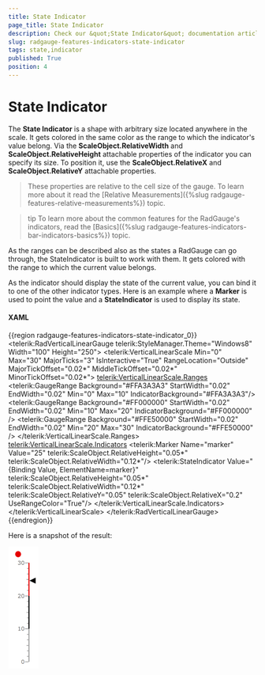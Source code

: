 ```yaml
---
title: State Indicator
page_title: State Indicator
description: Check our &quot;State Indicator&quot; documentation article for the RadGauge {{ site.framework_name }} control.
slug: radgauge-features-indicators-state-indicator
tags: state,indicator
published: True
position: 4
---
```


# State Indicator

The __State Indicator__ is a shape with arbitrary size located anywhere in the scale. It gets colored in the same color as the range to which the indicator's value belong. Via the __ScaleObject.RelativeWidth__ and __ScaleObject.RelativeHeight__ attachable properties of the indicator you can specify its size. To position it, use the __ScaleObject.RelativeX__ and __ScaleObject.RelativeY__ attachable properties.

>These properties are relative to the cell size of the gauge. To learn more about it read the [Relative Measurements]({%slug radgauge-features-relative-measurements%}) topic. 

>tip To learn more about the common features for the RadGauge's indicators, read the [Basics]({%slug radgauge-features-indicators-bar-indicators-basics%}) topic.

As the ranges can be described also as the states a RadGauge can go through, the StateIndicator is built to work with them. It gets colored with the range to which the current value belongs. 

As the indicator should display the state of the current value, you can bind it to one of the other indicator types. Here is an example where a __Marker__ is used to point the value and a __StateIndicator__ is used to display its state.

#### __XAML__
{{region radgauge-features-indicators-state-indicator_0}}
	<telerik:RadVerticalLinearGauge telerik:StyleManager.Theme="Windows8" Width="100" Height="250">
	    <telerik:VerticalLinearScale Min="0" Max="30"
	                         MajorTicks="3"
	                         IsInteractive="True"
	                         RangeLocation="Outside"
	                         MajorTickOffset="0.02*"
	                         MiddleTickOffset="0.02*"
	                         MinorTickOffset="0.02*">
	        <telerik:VerticalLinearScale.Ranges>
	            <telerik:GaugeRange Background="#FFA3A3A3"
	                                StartWidth="0.02"
	                                EndWidth="0.02"
	                                Min="0" Max="10"
	                                IndicatorBackground="#FFA3A3A3"/>
	            <telerik:GaugeRange Background="#FF000000"
	                                StartWidth="0.02"
	                                EndWidth="0.02"
	                                Min="10" Max="20"
	                                IndicatorBackground="#FF000000" />
	            <telerik:GaugeRange Background="#FFE50000"
	                                StartWidth="0.02"
	                                EndWidth="0.02"
	                                Min="20" Max="30"
	                                IndicatorBackground="#FFE50000" />
	        </telerik:VerticalLinearScale.Ranges>
	        <telerik:VerticalLinearScale.Indicators>
	            <telerik:Marker Name="marker" Value="25" 
	                                         telerik:ScaleObject.RelativeHeight="0.05*"
	                                         telerik:ScaleObject.RelativeWidth="0.12*"/>
	            <telerik:StateIndicator Value="{Binding Value, ElementName=marker}"
	                                         telerik:ScaleObject.RelativeHeight="0.05*"
	                                         telerik:ScaleObject.RelativeWidth="0.12*"
	                                         telerik:ScaleObject.RelativeY="0.05"
	                                         telerik:ScaleObject.RelativeX="0.2"
	                                         UseRangeColor="True"/>
	        </telerik:VerticalLinearScale.Indicators>
	    </telerik:VerticalLinearScale>
	</telerik:RadVerticalLinearGauge>
{{endregion}}

Here is a snapshot of the result:

![WPF RadGauge with State Indicator](images/RadGauge_Features_BarIndicators_StateIndicator_01.png)